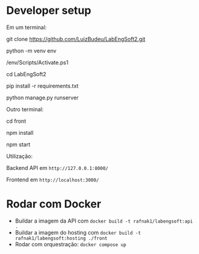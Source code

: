 # Developer setup

Em um terminal:

git clone https://github.com/LuizBudeu/LabEngSoft2.git

python -m venv env

/env/Scripts/Activate.ps1

cd LabEngSoft2

pip install -r requirements.txt

python manage.py runserver

Outro terminal:

cd front

npm install

npm start

Utilização:

Backend API em `http://127.0.0.1:8000/`

Frontend em `http://localhost:3000/`

# Rodar com Docker
- Buildar a imagem da API com `docker build -t rafnak1/labengsoft:api .`
- Buildar a imagem do hosting com `docker build -t rafnak1/labengsoft:hosting ./front`
- Rodar com orquestração: `docker compose up`